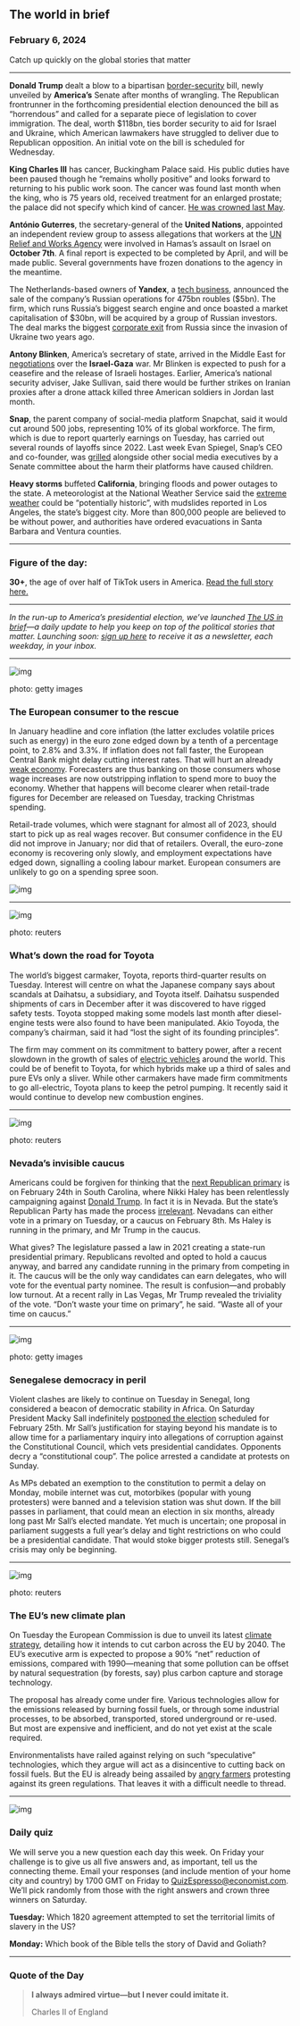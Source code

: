 ## The world in brief

### February 6, 2024

Catch up quickly on the global stories that matter



------



**Donald Trump** dealt a blow to a bipartisan [border-security](https://www.economist.com/graphic-detail/2024/01/24/americas-border-crisis-summarised-in-ten-charts) bill, newly unveiled by **America’s** Senate after months of wrangling. The Republican frontrunner in the forthcoming presidential election denounced the bill as “horrendous” and called for a separate piece of legislation to cover immigration. The deal, worth $118bn, ties border security to aid for Israel and Ukraine, which American lawmakers have struggled to deliver due to Republican opposition. An initial vote on the bill is scheduled for Wednesday.

**King Charles III** has cancer, Buckingham Palace said. His public duties have been paused though he “remains wholly positive” and looks forward to returning to his public work soon. The cancer was found last month when the king, who is 75 years old, received treatment for an enlarged prostate; the palace did not specify which kind of cancer. [He was crowned last May](https://www.economist.com/britain/2023/05/04/britain-crowns-charles-iii-its-new-king).

**António Guterres**, the secretary-general of the **United Nations**, appointed an independent review group to assess allegations that workers at the [UN Relief and Works Agency](https://www.economist.com/middle-east-and-africa/2024/01/29/is-unrwa-complicit-or-unlucky) were involved in Hamas’s assault on Israel on **October 7th**. A final report is expected to be completed by April, and will be made public. Several governments have frozen donations to the agency in the meantime.

The Netherlands-based owners of **Yandex**, a [tech business](https://www.economist.com/business/2017/09/30/yandex-russias-biggest-technology-company-celebrates-20-years), announced the sale of the company’s Russian operations for 475bn roubles ($5bn). The firm, which runs Russia’s biggest search engine and once boasted a market capitalisation of $30bn, will be acquired by a group of Russian investors. The deal marks the biggest [corporate exit](https://www.economist.com/business/western-businesses-pull-out-of-russia/21807961) from Russia since the invasion of Ukraine two years ago.

**Antony Blinken**, America’s secretary of state, arrived in the Middle East for [negotiations](https://www.economist.com/middle-east-and-africa/2024/02/01/americas-shuttle-diplomacy-to-wind-down-the-war-in-gaza) over the **Israel-Gaza** war. Mr Blinken is expected to push for a ceasefire and the release of Israeli hostages. Earlier, America’s national security adviser, Jake Sullivan, said there would be further strikes on Iranian proxies after a drone attack killed three American soldiers in Jordan last month.

**Snap**, the parent company of social-media platform Snapchat, said it would cut around 500 jobs, representing 10% of its global workforce. The firm, which is due to report quarterly earnings on Tuesday, has carried out several rounds of layoffs since 2022. Last week Evan Spiegel, Snap’s CEO and co-founder, was [grilled](https://www.economist.com/leaders/2024/02/01/the-end-of-the-social-network) alongside other social media executives by a Senate committee about the harm their platforms have caused children.

**Heavy storms** buffeted **California**, bringing floods and power outages to the state. A meteorologist at the National Weather Service said the [extreme weather](https://www.economist.com/graphic-detail/2024/01/12/eight-charts-illustrate-2023s-extreme-weather) could be “potentially historic”, with mudslides reported in Los Angeles, the state’s biggest city. More than 800,000 people are believed to be without power, and authorities have ordered evacuations in Santa Barbara and Ventura counties.



------



### Figure of the day: 

**30+**, the age of over half of TikTok users in America. [Read the full story here.](https://www.economist.com/business/2024/02/01/how-much-should-tiktok-fear-a-resurgent-donald-trump)



------



*In the run-up to America’s presidential election, we’ve launched* [*The US in brief*](https://www.economist.com/us-in-brief)*—a daily update to help you keep on top of the political stories that matter. Launching soon:* [*sign up here*](https://www.economist.com/newsletters/us-in-brief) *to receive it as a newsletter, each weekday, in your inbox.*



------



![img](https://niceboy.online/insight/public/Espresso/PHOTOS/20240206_dap308.jpg)

photo: getty images

### The European consumer to the rescue

In January headline and core inflation (the latter excludes volatile prices such as energy) in the euro zone edged down by a tenth of a percentage point, to 2.8% and 3.3%. If inflation does not fall faster, the European Central Bank might delay cutting interest rates. That will hurt an already [weak economy](https://www.economist.com/finance-and-economics/2023/12/12/europes-economy-is-in-a-bad-way-policymakers-need-to-react). Forecasters are thus banking on those consumers whose wage increases are now outstripping inflation to spend more to buoy the economy. Whether that happens will become clearer when retail-trade figures for December are released on Tuesday, tracking Christmas spending.

Retail-trade volumes, which were stagnant for almost all of 2023, should start to pick up as real wages recover. But consumer confidence in the EU did not improve in January; nor did that of retailers. Overall, the euro-zone economy is recovering only slowly, and employment expectations have edged down, signalling a cooling labour market. European consumers are unlikely to go on a spending spree soon.

![img](https://niceboy.online/insight/public/Espresso/PHOTOS/20240210_DAC2932.jpg)



------



![img](https://niceboy.online/insight/public/Espresso/PHOTOS/20240206_dap302.jpg)

photo: reuters

### What’s down the road for Toyota

The world’s biggest carmaker, Toyota, reports third-quarter results on Tuesday. Interest will centre on what the Japanese company says about scandals at Daihatsu, a subsidiary, and Toyota itself. Daihatsu suspended shipments of cars in December after it was discovered to have rigged safety tests. Toyota stopped making some models last month after diesel-engine tests were also found to have been manipulated. Akio Toyoda, the company’s chairman, said it had “lost the sight of its founding principles”.

The firm may comment on its commitment to battery power, after a recent slowdown in the growth of sales of [electric vehicles](https://www.economist.com/asia/2023/04/16/how-japan-is-losing-the-global-electric-vehicle-race) around the world. This could be of benefit to Toyota, for which hybrids make up a third of sales and pure EVs only a sliver. While other carmakers have made firm commitments to go all-electric, Toyota plans to keep the petrol pumping. It recently said it would continue to develop new combustion engines.



------



![img](https://niceboy.online/insight/public/Espresso/PHOTOS/20240206_dap311.jpg)

photo: reuters

### Nevada’s invisible caucus

Americans could be forgiven for thinking that the [next Republican primary](https://www.economist.com/podcasts/2024/01/24/trumps-comfortable-win-in-new-hampshire-spells-trouble-for-nikki-haley) is on February 24th in South Carolina, where Nikki Haley has been relentlessly campaigning against [Donald Trump](https://www.economist.com/interactive/us-2024-election/trump-biden-polls/). In fact it is in Nevada. But the state’s Republican Party has made the process [irrelevant](https://www.economist.com/united-states/2024/02/01/how-nevadas-republicans-made-their-primary-irrelevant). Nevadans can either vote in a primary on Tuesday, or a caucus on February 8th. Ms Haley is running in the primary, and Mr Trump in the caucus.

What gives? The legislature passed a law in 2021 creating a state-run presidential primary. Republicans revolted and opted to hold a caucus anyway, and barred any candidate running in the primary from competing in it. The caucus will be the only way candidates can earn delegates, who will vote for the eventual party nominee. The result is confusion—and probably low turnout. At a recent rally in Las Vegas, Mr Trump revealed the triviality of the vote. “Don’t waste your time on primary”, he said. “Waste all of your time on caucus.”



------



![img](https://niceboy.online/insight/public/Espresso/PHOTOS/20240206_dap304.jpg)

photo: getty images

### Senegalese democracy in peril

Violent clashes are likely to continue on Tuesday in Senegal, long considered a beacon of democratic stability in Africa. On Saturday President Macky Sall indefinitely [postponed the election](https://www.economist.com/middle-east-and-africa/2024/02/04/senegals-democracy-hangs-by-a-thread) scheduled for February 25th. Mr Sall’s justification for staying beyond his mandate is to allow time for a parliamentary inquiry into allegations of corruption against the Constitutional Council, which vets presidential candidates. Opponents decry a “constitutional coup”. The police arrested a candidate at protests on Sunday.

As MPs debated an exemption to the constitution to permit a delay on Monday, mobile internet was cut, motorbikes (popular with young protesters) were banned and a television station was shut down. If the bill passes in parliament, that could mean an election in six months, already long past Mr Sall’s elected mandate. Yet much is uncertain; one proposal in parliament suggests a full year’s delay and tight restrictions on who could be a presidential candidate. That would stoke bigger protests still. Senegal’s crisis may only be beginning.



------



![img](https://niceboy.online/insight/public/Espresso/PHOTOS/20240206_dap310.jpg)

photo: reuters

### The EU’s new climate plan

On Tuesday the European Commission is due to unveil its latest [climate strategy](https://www.economist.com/europe/2023/12/07/in-europe-green-policies-rule-while-green-politicians-struggle), detailing how it intends to cut carbon across the EU by 2040. The EU’s executive arm is expected to propose a 90% “net” reduction of emissions, compared with 1990—meaning that some pollution can be offset by natural sequestration (by forests, say) plus carbon capture and storage technology.

The proposal has already come under fire. Various technologies allow for the emissions released by burning fossil fuels, or through some industrial processes, to be absorbed, transported, stored underground or re-used. But most are expensive and inefficient, and do not yet exist at the scale required.

Environmentalists have railed against relying on such “speculative” technologies, which they argue will act as a disincentive to cutting back on fossil fuels. But the EU is already being assailed by [angry farmers](https://www.economist.com/europe/2024/02/01/europes-grumpy-farmers-are-a-symptom-of-wider-malaise) protesting against its green regulations. That leaves it with a difficult needle to thread.



------



![img](https://niceboy.online/insight/public/Espresso/PHOTOS/QuizNEW_37_103.jpeg)

### Daily quiz

We will serve you a new question each day this week. On Friday your challenge is to give us all five answers and, as important, tell us the connecting theme. Email your responses (and include mention of your home city and country) by 1700 GMT on Friday to [QuizEspresso@economist.com](https://mail.google.com/mail/?view=cm&fs=1&tf=1&to=QuizEspresso@economist.com). We’ll pick randomly from those with the right answers and crown three winners on Saturday.

**Tuesday:** Which 1820 agreement attempted to set the territorial limits of slavery in the US?

**Monday:** Which book of the Bible tells the story of David and Goliath?



------



### Quote of the Day

> **I always admired virtue—but I never could imitate it.**
>
> Charles II of England



